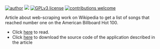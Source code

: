 [![author](https://img.shields.io/badge/author-Marcius%20D.%20Moraes-green)](https://www.linkedin.com/in/marciusdm) [![](https://img.shields.io/badge/python-3.7+-blue.svg)](https://www.python.org/downloads/release/python-365/) [![GPLv3 license](https://img.shields.io/badge/License-GPLv3-blue.svg)](http://perso.crans.org/besson/LICENSE.html) [![contributions welcome](https://img.shields.io/badge/contributions-welcome-brightgreen.svg?style=flat)](https://github.com/marciusdm/portfolio/issues)

Article about web-scraping work on Wikipedia to get a list of songs that reached number one on the American Billboard Hot 100.

* Click [here](https://bit.ly/3KX1g3P) to read.
* Click [here](https://github.com/marciusdm/webscraping/blob/main/scrapy_billboard/billboard.zip) to download the source code of the application described in the article
